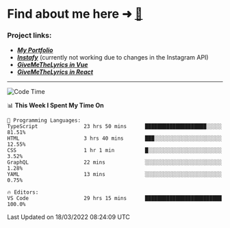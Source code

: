 # Find about me here ➜ [🧑](https://pauabella.dev)

### Project links:
- ***[My Portfolio](https://pauabella.dev)***
- ***[Instafy](https://instafy.me)*** (currently not working due to changes in the Instagram API)
- ***[GiveMeTheLyrics in Vue](https://lyrics.pauabella.dev)***
- ***[GiveMeTheLyrics in React](https://pauabella.dev/GiveMeTheLyrics)***

---
<!--START_SECTION:waka-->
![Code Time](http://img.shields.io/badge/Code%20Time-850%20hrs%2050%20mins-blue)

📊 **This Week I Spent My Time On** 

```text
💬 Programming Languages: 
TypeScript               23 hrs 50 mins      ████████████████████░░░░░   81.51% 
HTML                     3 hrs 40 mins       ███░░░░░░░░░░░░░░░░░░░░░░   12.55% 
CSS                      1 hr 1 min          █░░░░░░░░░░░░░░░░░░░░░░░░   3.52% 
GraphQL                  22 mins             ░░░░░░░░░░░░░░░░░░░░░░░░░   1.28% 
YAML                     13 mins             ░░░░░░░░░░░░░░░░░░░░░░░░░   0.75%

🔥 Editors: 
VS Code                  29 hrs 15 mins      █████████████████████████   100.0%

```


 Last Updated on 18/03/2022 08:24:09 UTC
<!--END_SECTION:waka-->
